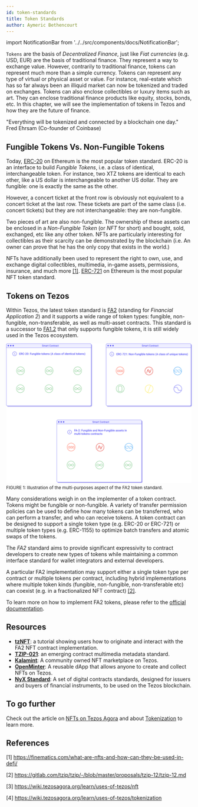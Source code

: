```yaml
---
id: token-standards
title: Token Standards
author: Aymeric Bethencourt
---
```


import NotificationBar from '../../src/components/docs/NotificationBar';

`Tokens` are the basis of _Decentralized Finance_, just like _Fiat currencies_ (e.g. USD, EUR) are the basis of traditional finance. They represent a way to exchange value. However, contrarily to traditional finance, tokens can represent much more than a simple currency. Tokens can represent any type of virtual or physical asset or value. For instance, real-estate which has so far always been an illiquid market can now be tokenized and traded on exchanges. Tokens can also enclose collectibles or luxury items such as art. They can enclose traditional finance products like equity, stocks, bonds, etc. In this chapter, we will see the implementation of tokens in Tezos and how they are the future of finance.

<NotificationBar>
  <p>"Everything will be tokenized and connected by a blockchain one day."
  <br />Fred Ehrsam (Co-founder of Coinbase)</p>
</NotificationBar>

## Fungible Tokens Vs. Non-Fungible Tokens
Today, [ERC-20](https://ethereum.org/en/developers/docs/standards/tokens/) on Ethereum is the most popular token standard. ERC-20 is an interface to build _Fungible Tokens_, i.e. a class of identical, interchangeable token. For instance, two XTZ tokens are identical to each other, like a US dollar is interchangeable to another US dollar. They are fungible: one is exactly the same as the other.

However, a concert ticket at the front row is obviously not equivalent to a concert ticket at the last row. These tickets are part of the same class (i.e. concert tickets) but they are not interchangeable: they are non-fungible. 

Two pieces of art are also non-fungible. The ownership of these assets can be enclosed in a _Non-Fungible Token_ (or _NFT_ for short) and bought, sold, exchanged, etc like any other token. NFTs are particularly interesting for collectibles as their scarcity can be demonstrated by the blockchain (i.e. An owner can prove that he has the only copy that exists in the world.)

NFTs have additionally been used to represent the right to own, use, and exchange digital collectibles, multimedia, in-game assets, permissions, insurance, and much more [[1]](/defi/token-standards#references). [ERC-721](https://ethereum.org/en/developers/docs/standards/tokens/) on Ethereum is the most popular NFT token standard.

## Tokens on Tezos
Within Tezos, the latest token standard is [FA2](https://gitlab.com/tzip/tzip/-/blob/master/proposals/tzip-12/tzip-12.md) (standing for _Financial Application 2_) and it supports a wide range of token types: fungible, non-fungible, non-transferable, as well as multi-asset contracts. This standard is a successor to [FA1.2](https://assets.tqtezos.com/docs/token-contracts/fa12/1-fa12-intro/) that only supports fungible tokens, it is still widely used in the Tezos ecosystem.

![](../../static/img/defi/tokens.svg)
<small className="figure">FIGURE 1: Illustration of the multi-purposes aspect of the FA2 token standard.</small>

Many considerations weigh in on the implementer of a token contract. Tokens might be fungible or non-fungible. A variety of transfer permission policies can be used to define how many tokens can be transferred, who can perform a transfer, and who can receive tokens. A token contract can be designed to support a single token type (e.g. ERC-20 or ERC-721) or multiple token types (e.g. ERC-1155) to optimize batch transfers and atomic swaps of the tokens.

The _FA2_ standard aims to provide significant expressivity to contract developers to create new types of tokens while maintaining a common interface standard for wallet integrators and external developers.

A particular FA2 implementation may support either a single token type per contract or multiple tokens per contract, including hybrid implementations where multiple token kinds (fungible, non-fungible, non-transferable etc) can coexist (e.g. in a fractionalized NFT contract) [[2]](/defi/token-standards#references).

To learn more on how to implement FA2 tokens, please refer to the [official documentation](https://gitlab.com/tzip/tzip/-/blob/master/proposals/tzip-12/tzip-12.md).

## Resources
- **[tzNFT](https://github.com/tqtezos/nft-tutorial)**: a tutorial showing users how to originate and interact with the FA2 NFT contract implementation.
- **[TZIP-021](https://gitlab.com/tzip/tzip/-/blob/tzip-21-spec/proposals/tzip-21/tzip-21.md)**: an emerging contract multimedia metadata standard.
- **[Kalamint](https://kalamint.io/)**: A community owned NFT marketplace on Tezos.
- **[OpenMinter](https://github.com/tqtezos/minter)**: A reusable dApp that allows anyone to create and collect NFTs on Tezos.
- **[NyX Standard](https://gitlab.com/equisafe/nyx)**: A set of digital contracts standards, designed for issuers and buyers of financial instruments, to be used on the Tezos blockchain.

## To go further
Check out the article on [NFTs on Tezos Agora](https://wiki.tezosagora.org/learn/uses-of-tezos/nft) and about [Tokenization](https://wiki.tezosagora.org/learn/uses-of-tezos/tokenization) to learn more.

## References

[1] https://finematics.com/what-are-nfts-and-how-can-they-be-used-in-defi/

[2] https://gitlab.com/tzip/tzip/-/blob/master/proposals/tzip-12/tzip-12.md

[3] https://wiki.tezosagora.org/learn/uses-of-tezos/nft

[4] https://wiki.tezosagora.org/learn/uses-of-tezos/tokenization
